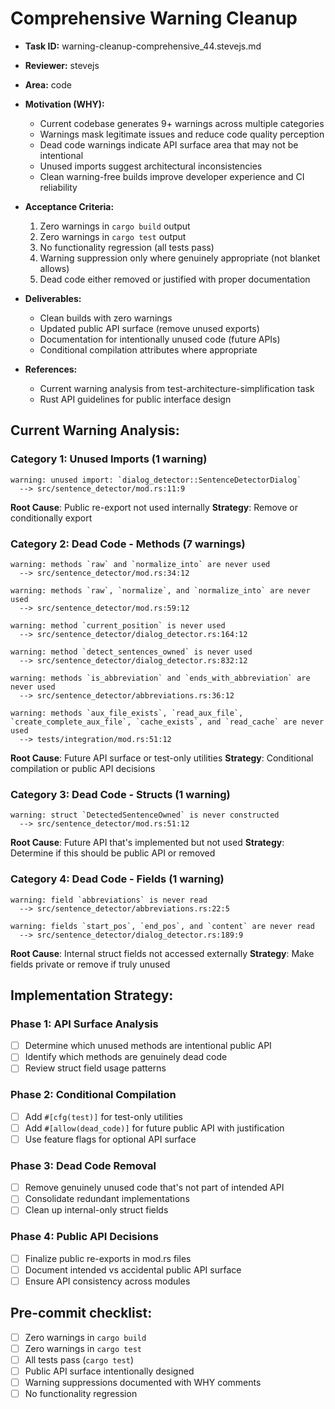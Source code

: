 # Comprehensive Warning Cleanup

* **Task ID:** warning-cleanup-comprehensive_44.stevejs.md
* **Reviewer:** stevejs
* **Area:** code
* **Motivation (WHY):**
  - Current codebase generates 9+ warnings across multiple categories
  - Warnings mask legitimate issues and reduce code quality perception
  - Dead code warnings indicate API surface area that may not be intentional
  - Unused imports suggest architectural inconsistencies
  - Clean warning-free builds improve developer experience and CI reliability

* **Acceptance Criteria:**
  1. Zero warnings in `cargo build` output
  2. Zero warnings in `cargo test` output  
  3. No functionality regression (all tests pass)
  4. Warning suppression only where genuinely appropriate (not blanket allows)
  5. Dead code either removed or justified with proper documentation

* **Deliverables:**
  - Clean builds with zero warnings
  - Updated public API surface (remove unused exports)
  - Documentation for intentionally unused code (future APIs)
  - Conditional compilation attributes where appropriate

* **References:**
  - Current warning analysis from test-architecture-simplification task
  - Rust API guidelines for public interface design

## Current Warning Analysis:

### Category 1: Unused Imports (1 warning)
```
warning: unused import: `dialog_detector::SentenceDetectorDialog`
  --> src/sentence_detector/mod.rs:11:9
```
**Root Cause**: Public re-export not used internally
**Strategy**: Remove or conditionally export

### Category 2: Dead Code - Methods (7 warnings)
```
warning: methods `raw` and `normalize_into` are never used
  --> src/sentence_detector/mod.rs:34:12

warning: methods `raw`, `normalize`, and `normalize_into` are never used  
  --> src/sentence_detector/mod.rs:59:12

warning: method `current_position` is never used
  --> src/sentence_detector/dialog_detector.rs:164:12

warning: method `detect_sentences_owned` is never used
  --> src/sentence_detector/dialog_detector.rs:832:12

warning: methods `is_abbreviation` and `ends_with_abbreviation` are never used
  --> src/sentence_detector/abbreviations.rs:36:12

warning: methods `aux_file_exists`, `read_aux_file`, `create_complete_aux_file`, `cache_exists`, and `read_cache` are never used
  --> tests/integration/mod.rs:51:12
```
**Root Cause**: Future API surface or test-only utilities
**Strategy**: Conditional compilation or public API decisions

### Category 3: Dead Code - Structs (1 warning)
```
warning: struct `DetectedSentenceOwned` is never constructed
  --> src/sentence_detector/mod.rs:51:12
```
**Root Cause**: Future API that's implemented but not used
**Strategy**: Determine if this should be public API or removed

### Category 4: Dead Code - Fields (1 warning)
```
warning: field `abbreviations` is never read
  --> src/sentence_detector/abbreviations.rs:22:5

warning: fields `start_pos`, `end_pos`, and `content` are never read
  --> src/sentence_detector/dialog_detector.rs:189:9
```
**Root Cause**: Internal struct fields not accessed externally
**Strategy**: Make fields private or remove if truly unused

## Implementation Strategy:

### Phase 1: API Surface Analysis
- [ ] Determine which unused methods are intentional public API
- [ ] Identify which methods are genuinely dead code
- [ ] Review struct field usage patterns

### Phase 2: Conditional Compilation  
- [ ] Add `#[cfg(test)]` for test-only utilities
- [ ] Add `#[allow(dead_code)]` for future public API with justification
- [ ] Use feature flags for optional API surface

### Phase 3: Dead Code Removal
- [ ] Remove genuinely unused code that's not part of intended API
- [ ] Consolidate redundant implementations
- [ ] Clean up internal-only struct fields

### Phase 4: Public API Decisions
- [ ] Finalize public re-exports in mod.rs files
- [ ] Document intended vs accidental public API surface
- [ ] Ensure API consistency across modules

## Pre-commit checklist:
- [ ] Zero warnings in `cargo build`
- [ ] Zero warnings in `cargo test`
- [ ] All tests pass (`cargo test`)
- [ ] Public API surface intentionally designed
- [ ] Warning suppressions documented with WHY comments
- [ ] No functionality regression